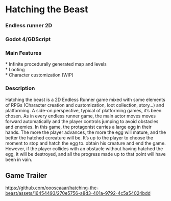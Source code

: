<h1>Hatching the Beast</h1>
<h3>Endless runner 2D</h3>
<h3>Godot 4/GDScript</h3>
<h3>Main Features</h3>
* Infinite procedurally generated map and levels</br>
* Looting</br>
* Character customization (WIP)</br>
<h3>Description</h3>
Hatching the beast is a 2D Endless Runner game mixed with some elements of RPGs (Character creation and customization, loot collection, story…) and platforming. 
A side-on perspective, typical of platforming games, it’s been chosen. As in every endless runner game, the main actor moves moves forward automatically and the player controls jumping to avoid obstacles and enemies.
In this game, the protagonist carries a large egg in their hands. The more the player advances, the more the egg will mature, and the better the hatched ccreature will be. It’s up to the player to choose the moment to stop and hatch the egg to. obtain his creature and end the game. However, if the player collides with an obstacle without having hatched the egg, it will be destroyed, and all the progress made up to that point will have been in vain.

<h2>Game Trailer</h2>


https://github.com/oooscaaar/hatching-the-beast/assets/16454493/270e5756-a8d3-401a-9792-4c5a54024bdd



